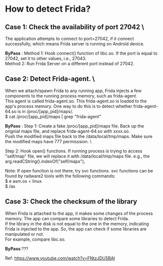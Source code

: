 # How to detect Frida?

## Case 1: Check the availability of port 27042  \
The application attempts to connect to port=27042, if it connect successfully, which means Frida server is running on Android device. 

**ByPass** : 
Method 1: Hook connect() function of libc.so. If the port is equal to 27042, set it to other values, i.e., 27043. \
Method 2: Run Frida Server on a different port instead of 27042.


## Case 2: Detect Frida-agent.    \
When we attach/spawn Frida to any running app, Frida injects a few components to the running process memory, such as frida-agent. \
This agent is called frida-agent.so. This frida-agent.so is loaded to the app's process memory. One way to do this is to detect whether frida-agent-64.so is in
/proc/[app_pid]/maps/. \
$ cat /proc/[app_pid]/maps | grep "frida-agent"


**ByPass** : 
Step 1: Create a fake /proc/[app_pid]/maps file. Back up the orignial maps file, and replace frida-agent-64.so with xxxx.so. \
Push the modified maps file back to the /data/local/tmp/maps. Make sure the modified maps have 777 permisssion. \

Step 2: Hook open() functions. If running process is trying to access "self/map" file, we will replace it with /data/local/tmp/maps file.
e.g., the arg.readCString().indexOf("self/maps"), 


Note: If open function is not there, try svc functions. svc functions can be found by radware2 tools with the following commands:  \
$ e asm.os = linux  \
$ /as


## Case 3: Check the checksum of the library
  When Frida is attached to the app, it makes some changes of the process memory. The app can compare some libraries to detect Frida. \
  If the library in the disk is not equal to the one in the memory, indicating Frida is injected to the app. So, the app can check if some libraries are manipulated or not. \
  For example, compare libc.so.

  **ByPass**:???




Ref: https://www.youtube.com/watch?v=FNtzJDU5BAI
